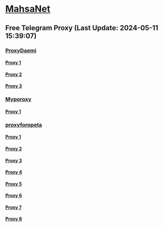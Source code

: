 
# [MahsaNet](https://t.me/mahsa_net)
## Free Telegram Proxy (Last Update: 2024-05-11 15:39:07)
### [ProxyDaemi](https://t.me/ProxyDaemi)
#### [Proxy 1](tg://proxy?server=51.20.76.95&port=444&secret=3f___________________90%3D)
#### [Proxy 2](tg://proxy?server=213.142.149.176&port=440&secret=FgMBAgABAAH8AwOG4kw63Q)
#### [Proxy 3](tg://proxy?server=92.42.100.138&port=744&secret=FgMBAgABAAH8AwOG4kw63Q)
### [Myporoxy](https://t.me/Myporoxy)
#### [Proxy 1](tg://proxy?server=cloudflare.nokia.com.co.uk.do_yo.want_to.clash_with.this.www.microsoft.com.there_is_no.place_like.localhost.www.bing.com.count_with_me.cyou.net.digikala.com.msn.com.bsi.ir.enamad.ir.now_sud.again_to_fight.everyone.i_am.the_internet.perfect-primum.pw.&port=1881&secret=FpABAiIBhwH8AwOG42xL3Q==)
### [proxyforopeta](https://t.me/proxyforopeta)
#### [Proxy 1](tg://proxy?server=65.109.10.150&port=8&secret=FgMBAgABAAH8AwOG4kw63Q==)
#### [Proxy 2](tg://proxy?server=92.42.100.138&port=744&secret=FgMBAgABAAH8AwOG4kw63Q)
#### [Proxy 3](tg://proxy?server=95.217.135.81&port=8&secret=FgMBAgABAAH8AwOG4kw63Q==)
#### [Proxy 4](tg://proxy?server=88.80.135.249&port=777&secret=FgMBAgABAAH8AwOG4kw63Q)
#### [Proxy 5](tg://proxy?server=Mci.ir-Irancell.com-rightel.com-tic.ir-google.com-khabarfori.com-leader.ir-nic.ir-co-ui25-ll.click-co.uk-arvancloud.ir.co-ui25-ll.click.&port=000000007443&secret=FgMBAgABAAH8AwOG4kw63QZQ)
#### [Proxy 6](tg://proxy?server=167.235.55.64&port=8085&secret=FgMBAgABAAH8AwOG4kw63Q==)
#### [Proxy 7](tg://proxy?server=49.13.50.70&port=2040&secret=FgMBAgABAAH8AwOG4kw63Q)
#### [Proxy 8](tg://proxy?server=195.62.32.59&port=443&secret=FgMBAgABAAH8AwOG4kw63Q==)

    
